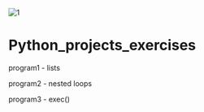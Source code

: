 ![1](https://user-images.githubusercontent.com/72028760/130260519-7b3ebf82-02d7-49ca-9a25-3e0a0b00e44f.jpg)

# Python_projects_exercises

program1 - lists

program2 - nested loops

program3 - exec()
